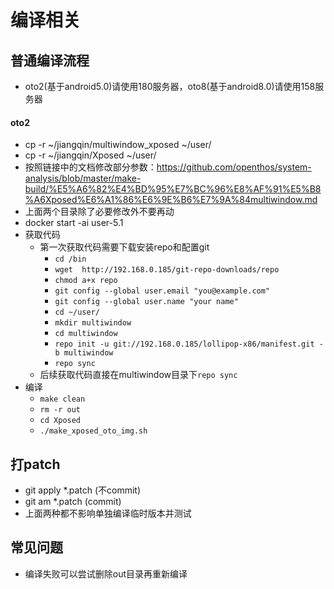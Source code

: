 # 编译相关
## 普通编译流程
   - oto2(基于android5.0)请使用180服务器，oto8(基于android8.0)请使用158服务器
#### oto2
   - cp -r ~/jiangqin/multiwindow_xposed ~/user/
   - cp -r ~/jiangqin/Xposed ~/user/
   - 按照链接中的文档修改部分参数：https://github.com/openthos/system-analysis/blob/master/make-build/%E5%A6%82%E4%BD%95%E7%BC%96%E8%AF%91%E5%B8%A6Xposed%E6%A1%86%E6%9E%B6%E7%9A%84multiwindow.md
   - 上面两个目录除了必要修改外不要再动
   - docker start -ai user-5.1
   - 获取代码
      - 第一次获取代码需要下载安装repo和配置git
         - `cd /bin`
         - `wget  http://192.168.0.185/git-repo-downloads/repo`
         - `chmod a+x repo`
         - `git config --global user.email "you@example.com"`
         - `git config --global user.name "your name"`
         - `cd ~/user/`
         - `mkdir multiwindow`
         - `cd multiwindow`
         - `repo init -u git://192.168.0.185/lollipop-x86/manifest.git -b multiwindow`
         - `repo sync`
      - 后续获取代码直接在multiwindow目录下`repo sync`
   - 编译
      - `make clean`
      - `rm -r out`
      - `cd Xposed`
      - `./make_xposed_oto_img.sh`
   
## 打patch
   - git apply *.patch (不commit)
   - git am *.patch (commit)
   - 上面两种都不影响单独编译临时版本并测试
   
   
## 常见问题
   - 编译失败可以尝试删除out目录再重新编译
